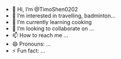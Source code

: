 - 👋 Hi, I’m @TimoShen0202
- 👀 I’m interested in travelling, badminton...
- 🌱 I’m currently learning cooking
- 💞️ I’m looking to collaborate on ...
- 📫 How to reach me ...
- 😄 Pronouns: ...
- ⚡ Fun fact: ...

<!---
TimoShen0202/TimoShen0202 is a ✨ special ✨ repository because its `README.md` (this file) appears on your GitHub profile.
You can click the Preview link to take a look at your changes.
--->
